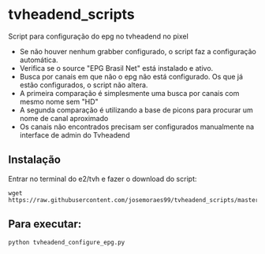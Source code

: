 # tvheadend_scripts

Script para configuração do epg no tvheadend no pixel

* Se não houver nenhum grabber configurado, o script faz a configuração automática.
* Verifica se o source "EPG Brasil Net" está instalado e ativo.
* Busca por canais em que não o epg não está configurado. Os que já estão configurados, o script não altera.
* A primeira comparação é simplesmente uma busca por canais com mesmo nome sem "HD"
* A segunda comparação é utilizando a base de picons para procurar um nome de canal aproximado
* Os canais não encontrados precisam ser configurados manualmente na interface de admin do Tvheadend

## Instalação

Entrar no terminal do e2/tvh e fazer o download do script:
```
wget https://raw.githubusercontent.com/josemoraes99/tvheadend_scripts/master/tvheadend_configure_epg.py
```
## Para executar:
```
python tvheadend_configure_epg.py
```
